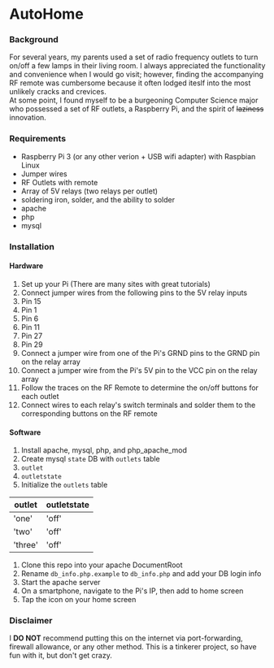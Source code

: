 # AutoHome

### Background
For several years, my parents used a set of radio frequency outlets to turn on/off a few lamps in their living room. I always appreciated the functionality and convenience when I would go visit; however, finding the accompanying RF remote was cumbersome because it often lodged iteslf into the most unlikely cracks and crevices.  
At some point, I found myself to be a burgeoning Computer Science major who possessed a set of RF outlets, a Raspberry Pi, and the spirit of ~~laziness~~ innovation.

### Requirements
* Raspberry Pi 3 (or any other verion + USB wifi adapter) with Raspbian Linux
* Jumper wires
* RF Outlets with remote
* Array of 5V relays (two relays per outlet)
* soldering iron, solder, and the ability to solder
* apache
* php
* mysql

### Installation
#### Hardware
1. Set up your Pi (There are many sites with great tutorials)
1. Connect jumper wires from the following pins to the 5V relay inputs
  1. Pin 15
  1. Pin 1
  1. Pin 6
  1. Pin 11
  1. Pin 27
  1. Pin 29
1. Connect a jumper wire from one of the Pi's GRND pins to the GRND pin on the relay array
1. Connect a jumper wire from the Pi's 5V pin to the VCC pin on the relay array
1. Follow the traces on the RF Remote to determine the on/off buttons for each outlet
1. Connect wires to each relay's switch terminals and solder them to the corresponding buttons on the RF remote

#### Software
1. Install apache, mysql, php, and php_apache_mod
1. Create mysql `state` DB with `outlets` table
  1. `outlet`
  1. `outletstate`
1. Initialize the `outlets` table  

outlet | outletstate
------ | -----------
'one' | 'off'
'two' | 'off'
'three' | 'off'
1. Clone this repo into your apache DocumentRoot
1. Rename `db_info.php.example` to `db_info.php` and add your DB login info
1. Start the apache server
1. On a smartphone, navigate to the Pi's IP, then add to home screen
1. Tap the icon on your home screen

### Disclaimer
I **DO NOT** recommend putting this on the internet via port-forwarding, firewall allowance, or any other method. This is a tinkerer project, so have fun with it, but don't get crazy.

